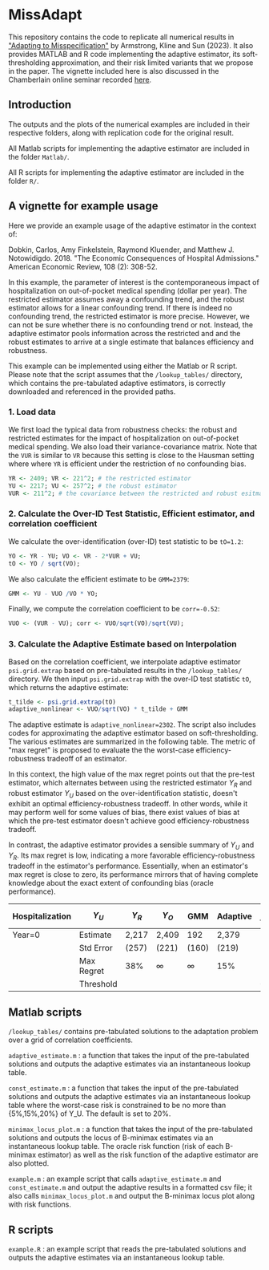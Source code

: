 # MissAdapt

This repository contains the code to replicate all numerical results in ["Adapting to Misspecification"](https://arxiv.org/pdf/2305.14265.pdf) by Armstrong, Kline and Sun (2023).  It also provides MATLAB and R code implementing the adaptive estimator, its soft-thresholding approximation, and their risk limited variants that we propose in the paper.  The vignette included here is also discussed in the Chamberlain online seminar recorded [here](https://youtu.be/JrDsCW-1h6A).


## Introduction
The outputs and the plots of the numerical examples are included in their respective folders, along with replication code for the original result.

All Matlab scripts for implementing the adaptive estimator are included in the folder `Matlab/`.   

All R scripts for implementing the adaptive estimator are included in the folder `R/`.  

## A vignette for example usage
Here we provide an example usage of the adaptive estimator in the context of:  

Dobkin, Carlos, Amy Finkelstein, Raymond Kluender, and Matthew J. Notowidigdo. 2018. "The Economic Consequences of Hospital Admissions." American Economic Review, 108 (2): 308-52.

In this example, the parameter of interest is the contemporaneous impact of hospitalization on out-of-pocket medical spending (dollar per year). The restricted estimator assumes away a confounding trend, and the robust estimator allows for a linear confounding trend. If there is indeed no confounding trend, the restricted estimator is more precise. However, we can not be sure whether there is no confounding trend or not. Instead, the adaptive estimator pools information across the restricted and and the robust estimates to arrive at a single estimate that balances efficiency and robustness.

This example can be implemented using either the Matlab or R script.  Please note that the script assumes that the `/lookup_tables/` directory, which contains the pre-tabulated adaptive estimators, is correctly downloaded and referenced in the provided paths.
	
### 1. Load data
We first load the typical data from robustness checks: the robust and restricted estimates for the impact of hospitalization on out-of-pocket medical spending. We also load their variance-covariance matrix. Note that the `VUR` is similar to `VR` because this setting is close to the Hausman setting where where `YR` is efficient under the restriction of no confounding bias. 
```r
YR <- 2409; VR <- 221^2; # the restricted estimator
YU <- 2217; VU <- 257^2; # the robust estimator
VUR <- 211^2; # the covariance between the restricted and robust esitmators
```
### 2. Calculate the Over-ID Test Statistic, Efficient estimator, and correlation coefficient
We calculate the over-identification (over-ID) test statistic to be `tO=1.2`:
```r
YO <- YR - YU; VO <- VR - 2*VUR + VU;
tO <- YO / sqrt(VO);
```
We also calculate the efficient estimate to be `GMM=2379`:
```r
GMM <- YU - VUO /VO * YO;
```
Finally, we compute the correlation coefficient to be `corr=-0.52`:
```r
VUO <- (VUR - VU); corr <- VUO/sqrt(VO)/sqrt(VU);
```

### 3. Calculate the Adaptive Estimate based on Interpolation
Based on the correlation coefficient, we interpolate adaptive estimator `psi.grid.extrap` based on pre-tabulated results in the `/lookup_tables/` directory. We then input `psi.grid.extrap` with the over-ID test statistic `tO`, which returns the adaptive estimate:
```r
t_tilde <- psi.grid.extrap(tO) 
adaptive_nonlinear <- VUO/sqrt(VO) * t_tilde + GMM
```
The adaptive estimate is `adaptive_nonlinear=2302`. The script also includes codes for approximating the adaptive estimator based on soft-thresholding. The various estimates are summarized in the following table. The metric of "max regret" is proposed to evaluate the the worst-case efficiency-robustness tradeoff of an estimator.  

In this context, the high value of the max regret points out that the pre-test estimator, which alternates between using the restricted estimator $Y_{R}$ and robust estimator $Y_{U}$ based on the over-identification statistic, doesn't exhibit an optimal efficiency-robustness tradeoff. In other words, while it may perform well for some values of bias, there exist values of bias at which the pre-test estimator doesn't achieve good efficiency-robustness tradeoff.

In contrast, the adaptive estimator provides a sensible summary of $Y_{U}$ and $Y_{R}$. Its max regret is low, indicating a more favorable efficiency-robustness tradeoff in the estimator's performance. Essentially, when an estimator's max regret is close to zero, its performance mirrors that of having complete knowledge about the exact extent of confounding bias (oracle performance).


| Hospitalization  | $Y_{U}$    | $Y_{R}$ | $Y_O$  |   GMM   | Adaptive | Soft-threshold | Pre-test  |
|-----------|------------|---------|--------|---------|----------|-----------|-------|
| Year=0         | Estimate   | 2,217   | 2,409  | 192     | 2,379    | 2,302     | 2,287 |
|           | Std Error  | (257)   | (221)  | (160)   | (219)    |           |       |
|           | Max Regret | 38%     | ∞      |  ∞       | 15%        | 15%       | 68%   |
|           | Threshold  |         |        |         |          | 0.52      | 1.96  |



## Matlab scripts

`/lookup_tables/` contains pre-tabulated solutions to the adaptation problem over a grid of correlation coefficients.

`adaptive_estimate.m` : a function that takes the input of the pre-tabulated solutions and outputs the adaptive estimates via an instantaneous lookup table.

`const_estimate.m` : a function that takes the input of the pre-tabulated solutions and outputs the adaptive estimates via an instantaneous lookup table where the worst-case risk is constrained to be no more than {5%,15%,20%} of Y_U.  The default is set to 20%.

`minimax_locus_plot.m` : a function that takes the input of the pre-tabulated solutions and outputs the locus of B-minimax estimates via an instantaneous lookup table.  The oracle risk function (risk of each B-minimax estimator) as well as the risk function of the adaptive estimator are also plotted.

`example.m` : an example script that calls `adaptive_estimate.m` and `const_estimate.m` and output the adaptive results in a formatted csv file; it also calls `minimax_locus_plot.m` and output the B-minimax locus plot along with risk functions.

## R scripts

`example.R` : an example script that reads the pre-tabulated solutions and outputs the adaptive estimates via an instantaneous lookup table.
 
